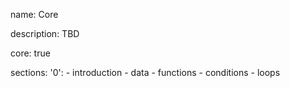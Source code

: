 name: Core

description: TBD

core: true

sections:
  '0':
    - introduction
    - data
    - functions
    - conditions
    - loops